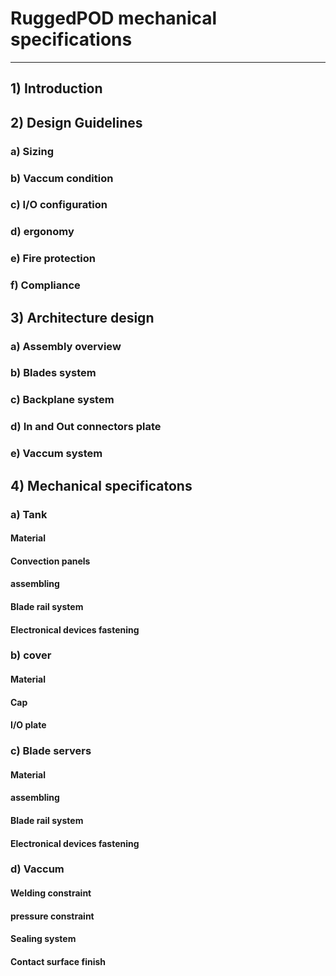 # RuggedPOD mechanical specifications #

----------

## 1) Introduction ##

## 2) Design Guidelines ##
### a) Sizing ###
### b) Vaccum condition ###
### c) I/O configuration ###
### d) ergonomy ###
### e) Fire protection ###
### f) Compliance ###
## 3) Architecture design ##
### a) Assembly overview ###
### b) Blades system ###
### c) Backplane system ###
### d) In and Out connectors plate ###
### e) Vaccum system ###
## 4) Mechanical specificatons ##
### a) Tank ###
#### Material ####
#### Convection panels ####
#### assembling ####
#### Blade rail system ####
#### Electronical devices fastening ####
### b) cover ###
#### Material ####
#### Cap ####
#### I/O plate ####
### c) Blade servers ###
#### Material ####
#### assembling ####
#### Blade rail system ####
#### Electronical devices fastening ####
### d) Vaccum ###
#### Welding constraint ####
#### pressure constraint ####
#### Sealing system ####
#### Contact surface finish ####